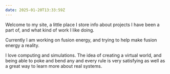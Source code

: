 ```yaml
---
date: 2025-01-20T13:33:59Z
---
```

<!-- Text for the main/index page -->

Welcome to my site, a little place I store info about projects I have been a part of, and what kind of work I like doing.

Currently I am working on fusion energy, and trying to help make fusion energy a reality.

I love computing and simulations. The idea of creating a virtual world, and being able to poke and bend any and every rule is very satisfying as well as a great way to learn more about real systems.

